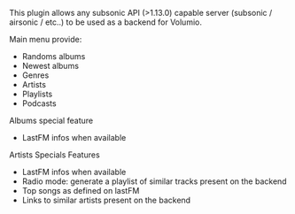 This plugin allows any subsonic API (>1.13.0) capable server (subsonic / airsonic / etc..) to be used as a backend for Volumio. 

Main menu provide:
* Randoms albums
* Newest albums
* Genres
* Artists
* Playlists
* Podcasts

Albums special feature
* LastFM infos when available

Artists Specials Features
* LastFM infos when available
* Radio mode: generate a playlist of similar tracks present on the backend
* Top songs as defined on lastFM
* Links to similar artists present on the backend
